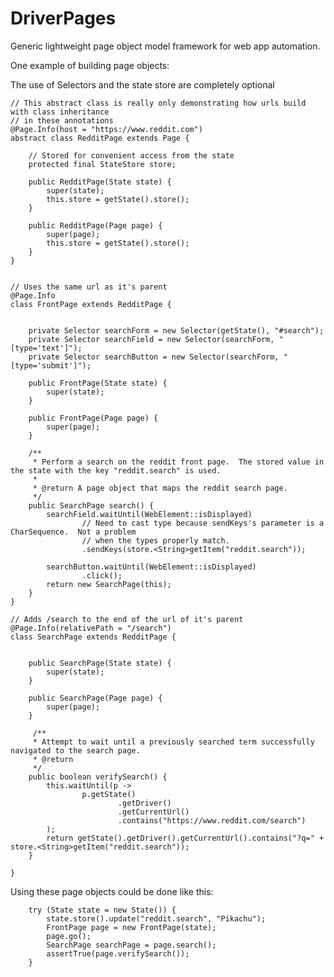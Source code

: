 # DriverPages

Generic lightweight page object model framework for web app automation.  

One example of building page objects:

The use of Selectors and the state store are completely optional

    // This abstract class is really only demonstrating how urls build with class inheritance
    // in these annotations
    @Page.Info(host = "https://www.reddit.com")
    abstract class RedditPage extends Page {

        // Stored for convenient access from the state
        protected final StateStore store;

        public RedditPage(State state) {
            super(state);
            this.store = getState().store();
        }

        public RedditPage(Page page) {
            super(page);
            this.store = getState().store();
        }
    }


    // Uses the same url as it's parent
    @Page.Info
    class FrontPage extends RedditPage {


        private Selector searchForm = new Selector(getState(), "#search");
        private Selector searchField = new Selector(searchForm, "[type='text']");
        private Selector searchButton = new Selector(searchForm, "[type='submit']");

        public FrontPage(State state) {
            super(state);
        }

        public FrontPage(Page page) {
            super(page);
        }

        /**
         * Perform a search on the reddit front page.  The stored value in the state with the key "reddit.search" is used.
         * 
         * @return A page object that maps the reddit search page.
         */
        public SearchPage search() {
            searchField.waitUntil(WebElement::isDisplayed)
                    // Need to cast type because sendKeys's parameter is a CharSequence.  Not a problem
                    // when the types properly match.
                    .sendKeys(store.<String>getItem("reddit.search")); 

            searchButton.waitUntil(WebElement::isDisplayed)
                    .click();
            return new SearchPage(this);
        }
    } 

    // Adds /search to the end of the url of it's parent
    @Page.Info(relativePath = "/search")
    class SearchPage extends RedditPage {
    

        public SearchPage(State state) {
            super(state);
        }

        public SearchPage(Page page) {
            super(page);
        }
        
         /**
         * Attempt to wait until a previously searched term successfully navigated to the search page.
         * @return
         */
        public boolean verifySearch() {
            this.waitUntil(p ->
                    p.getState()
                            .getDriver()
                            .getCurrentUrl()
                            .contains("https://www.reddit.com/search")
            );
            return getState().getDriver().getCurrentUrl().contains("?q=" + store.<String>getItem("reddit.search"));
        }

    }
 

Using these page objects could be done like this:

        try (State state = new State()) {
            state.store().update("reddit.search", "Pikachu");
            FrontPage page = new FrontPage(state);
            page.go();
            SearchPage searchPage = page.search();
            assertTrue(page.verifySearch());
        }
